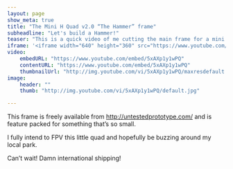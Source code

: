 ```yaml
---
layout: page
show_meta: true
title: "The Mini H Quad v2.0 “The Hammer” frame"
subheadline: "Let's build a Hammer!"
teaser: "This is a quick video of me cutting the main frame for a mini quadcopter."
iframe: '<iframe width="640" height="360" src="https://www.youtube.com/embed/5xAXp1y1wPQ?rel=0" frameborder="0" allowfullscreen></iframe>'
video:
    embedURL: "https://www.youtube.com/embed/5xAXp1y1wPQ"
    contentURL: "https://www.youtube.com/embed/5xAXp1y1wPQ"
    thumbnailUrl: "http://img.youtube.com/vi/5xAXp1y1wPQ/maxresdefault.jpg"
image:
    header: ""
    thumb: "http://img.youtube.com/vi/5xAXp1y1wPQ/default.jpg"

---
```


This frame is freely available from <http://untestedprototype.com/> and is feature packed for something that’s so small.

I fully intend to FPV this little quad and hopefully be buzzing around my local park.

Can’t wait! Damn international shipping!
